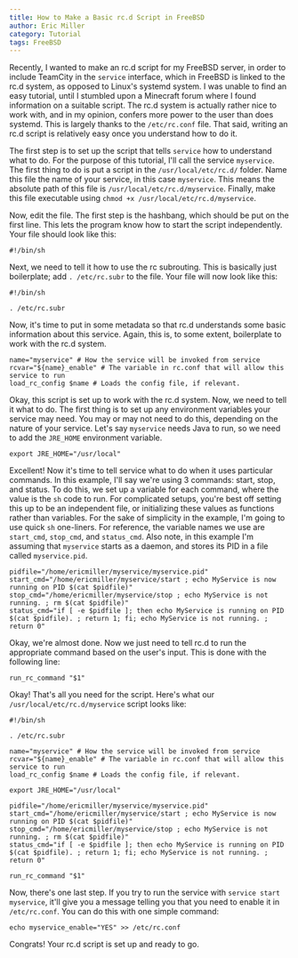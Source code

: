 ```yaml
---
title: How to Make a Basic rc.d Script in FreeBSD
author: Eric Miller
category: Tutorial
tags: FreeBSD
---
```


Recently, I wanted to make an rc.d script for my FreeBSD server, in order to include TeamCity in the 
`service` interface, which in FreeBSD is linked to the rc.d system, as opposed to Linux's systemd system.
I was unable to find an easy tutorial, until I stumbled upon a Minecraft forum where I found information on
a suitable script. The rc.d system is actually rather nice to work with, and in my opinion, confers more
power to the user than does systemd. This is largely thanks to the `/etc/rc.conf` file. That said, writing
an rc.d script is relatively easy once you understand how to do it.

The first step is to set up the script that tells `service` how to understand what to do. 
For the purpose of this tutorial, I'll call the service `myservice`. The first thing
to do is put a script in the `/usr/local/etc/rc.d/` folder. Name this file the name of your service, in
this case `myservice`. This means the absolute path of this file is `/usr/local/etc/rc.d/myservice`.
Finally, make this file executable using `chmod +x /usr/local/etc/rc.d/myservice`.

Now, edit the file. The first step is the hashbang, which should be put on the first line. This lets the 
program know how to start the script independently. Your file should look like this:

    #!/bin/sh
    
Next, we need to tell it how to use the rc subrouting. This is basically just boilerplate; add 
`. /etc/rc.subr` to the file. Your file will now look like this:

    #!/bin/sh
    
    . /etc/rc.subr
    
Now, it's time to put in some metadata so that rc.d understands some basic information about this service.
Again, this is, to some extent, boilerplate to work with the rc.d system.

    name="myservice" # How the service will be invoked from service
    rcvar="${name}_enable" # The variable in rc.conf that will allow this service to run
    load_rc_config $name # Loads the config file, if relevant.
    
Okay, this script is set up to work with the rc.d system. Now, we need to tell it what to do. The first
thing is to set up any environment variables your service may need. You may or may not need to do this,
depending on the nature of your service. Let's say `myservice` needs Java to run, so we need to add the
`JRE_HOME` environment variable.

    export JRE_HOME="/usr/local"
    
Excellent! Now it's time to tell service what to do when it uses particular commands. In this example, I'll
say we're using 3 commands: start, stop, and status. To do this, we set up a variable for each command,
where the value is the `sh` code to run. For complicated setups, you're best off setting this up to be an
independent file, or initializing these values as functions rather than variables. For the sake of
simplicity in the example, I'm going to use quick `sh` one-liners. For reference, the variable names we use
are `start_cmd`, `stop_cmd`, and `status_cmd`. Also note, in this example I'm assuming that `myservice`
starts as a daemon, and stores its PID in a file called `myservice.pid`.

    pidfile="/home/ericmiller/myservice/myservice.pid"
    start_cmd="/home/ericmiller/myservice/start ; echo MyService is now running on PID $(cat $pidfile)"
    stop_cmd="/home/ericmiller/myservice/stop ; echo MyService is not running. ; rm $(cat $pidfile)"
    status_cmd="if [ -e $pidfile ]; then echo MyService is running on PID $(cat $pidfile). ; return 1; fi; echo MyService is not running. ; return 0"
    
Okay, we're almost done. Now we just need to tell rc.d to run the appropriate command based on the user's
input. This is done with the following line:

    run_rc_command "$1"
    
Okay! That's all you need for the script. Here's what our `/usr/local/etc/rc.d/myservice` script looks like:

    #!/bin/sh
    
    . /etc/rc.subr
    
    name="myservice" # How the service will be invoked from service
    rcvar="${name}_enable" # The variable in rc.conf that will allow this service to run
    load_rc_config $name # Loads the config file, if relevant.
    
    export JRE_HOME="/usr/local"
    
    pidfile="/home/ericmiller/myservice/myservice.pid"
    start_cmd="/home/ericmiller/myservice/start ; echo MyService is now running on PID $(cat $pidfile)"
    stop_cmd="/home/ericmiller/myservice/stop ; echo MyService is not running. ; rm $(cat $pidfile)"
    status_cmd="if [ -e $pidfile ]; then echo MyService is running on PID $(cat $pidfile). ; return 1; fi; echo MyService is not running. ; return 0"
    
    run_rc_command "$1"
    
Now, there's one last step. If you try to run the service with `service start myservice`, it'll give you
a message telling you that you need to enable it in `/etc/rc.conf`. You can do this with one simple command:

    echo myservice_enable="YES" >> /etc/rc.conf
    
Congrats! Your rc.d script is set up and ready to go.
    